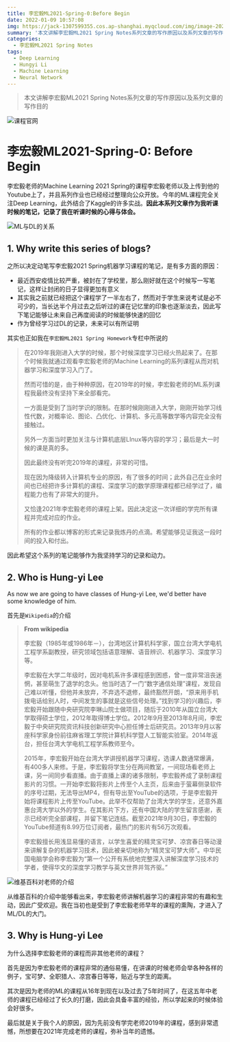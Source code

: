 ```yaml
---
title: 李宏毅ML2021-Spring-0:Before Begin
date: 2022-01-09 10:57:08
img: https://jack-1307599355.cos.ap-shanghai.myqcloud.com/img/image-20211207145714311.png
summary: '本文讲解李宏毅ML2021 Spring Notes系列文章的写作原因以及系列文章的写作目的'
categories:
  - 李宏毅ML2021 Spring Notes
tags:
  - Deep Learning
  - Hungyi Li
  - Machine Learning
  - Neural Network
---
```


> 本文讲解李宏毅ML2021 Spring Notes系列文章的写作原因以及系列文章的写作目的

![课程官网](https://jack-1307599355.cos.ap-shanghai.myqcloud.com/img/image-20211207145714311.png)







# 李宏毅ML2021-Spring-0: Before Begin

李宏毅老师的Machine Learning 2021 Spring的课程李宏毅老师以及上传到他的Youtube上了，并且系列作业也已经经过整理向公众开放。今年的ML课程完全关注Deep Learning，此外结合了Kaggle的许多实战。**因此本系列文章作为我听课时候的笔记，记录了我在听课时候的心得与体会。**

![ML与DL的关系](https://jack-1307599355.cos.ap-shanghai.myqcloud.com/img/44fe603d253c2586def6d0e832b5efd6_r.jpg)



## 1. Why write this series of blogs?

之所以决定动笔写李宏毅2021 Spring机器学习课程的笔记，是有多方面的原因：

- 最近西安疫情比较严重，被封在了学校里，那么刚好就在这个时候写一写笔记，这样让封闭的日子显得更加有意义
- 其实我之前就已经把这个课程学了一半左右了，然而对于学生来说考试是必不可少的，当长达半个月过去之后听过的课在记忆里的印象也逐渐淡去，因此写下笔记能够让未来自己再度阅读的时候能够快速的回忆
- 作为曾经学习过DL的记录，未来可以有所证明

其实也正如我在`李宏毅ML2021 Spring Homework`专栏中所说的

> 在2019年我刚进入大学的时候，那个时候深度学习已经火热起来了。在那个时候我就通过观看李宏毅老师的Machine Learning的系列课程从而对机器学习和深度学习入门了。
>
> 然而可惜的是，由于种种原因，在2019年的时候，李宏毅老师的ML系列课程我最终没有坚持下来全部看完。
>
> 一方面是受到了当时学识的限制。在那时候刚刚进入大学，刚刚开始学习线性代数，对概率论、图论、凸优化、计算机、多元高等数学等内容完全没有接触过。
>
> 另外一方面当时更加关注与计算机底层LInux等内容的学习；最后是大一时候的课是真的多。
>
> 因此最终没有听完2019年的课程，非常的可惜。
>
> 现在因为降级转入计算机专业的原因，有了很多的时间；此外自己在业余时间也已经把许多计算机的课程、深度学习的数学原理课程都已经学过了，编程能力也有了非常大的提升。
>
> 又恰逢2021年李宏毅老师的课程上架。因此决定这一次详细的学完所有课程并完成对应的作业。
>
> 所有的作业都以博客的形式来记录我炼丹的点滴。希望能够见证我这一段时间的投入和付出。

因此希望这个系列的笔记能够作为我坚持学习的记录和动力。





## 2. Who is Hung-yi Lee

As now we are going to have classes of Hung-yi Lee, we'd better have some knowledge of him.

首先是`Wikipedia`的介绍

> **From wikipedia**
>
> 李宏毅（1985年或1986年－），台湾地区计算机科学家，国立台湾大学电机工程学系副教授，研究领域包括语意理解、语音辨识、机器学习、深度学习等。
>
> 李宏毅在大学二年级时，因对电机系许多课程感到困惑，曾一度非常沮丧迷惘，甚至萌生了退学的念头。他当时选了一门“数字通信处理”课程，发现自己难以听懂，但他并未放弃，不弃选不退修，最终豁然开朗，“原来用手机拨电话给别人时，中间发生的事就是这些信号处理。”找到学习的兴趣后，李宏毅开始跟随中央研究院李琳山院士做项目，随后于2010年从国立台湾大学取得硕士学位，2012年取得博士学位。2012年9月至2013年8月间，李宏毅于中央研究院资讯科技创新研究中心担任博士后研究员。2013年9月以客座科学家身份前往麻省理工学院计算机科学暨人工智能实验室。2014年返台，担任台湾大学电机工程学系教师至今。
>
> 2015年，李宏毅开始在台湾大学讲授机器学习课程，选课人数通常爆满，有400多人来修。于是，李宏毅将学生分在两间教室，一间现场看老师上课，另一间同步看直播。由于直播上课的诸多限制，李宏毅养成了录制课程影片的习惯。一开始李宏毅将影片上传至个人主页，后来由于萤幕侧录软件的序号过期，无法导出MP4，但有导出至YouTube的选项，于是李宏毅开始将课程影片上传至YouTube。此举不仅帮助了台湾大学的学生，还意外嘉惠台湾大学以外的学生。在其影片下方，还有中国大陆的学生留言感谢，表示已经听完全部课程，并留下笔记连结。截至2021年9月30日，李宏毅的YouTube频道有8.99万位订阅者，最热门的影片有56万次观看。
>
> 李宏毅擅长用浅显易懂的语言，以学生喜爱的精灵宝可梦、凉宫春日等动漫来讲解复杂的机器学习技术，因此被亲切地称为“精灵宝可梦大师”。中华民国电脑学会称李宏毅为“第一个公开有系统地完整深入讲解深度学习技术的学者，使得华文的深度学习教学与英文世界并驾齐驱。”

![维基百科对老师的介绍](https://jack-1307599355.cos.ap-shanghai.myqcloud.com/img/image-20211207143939983.png)

从维基百科的介绍中能够看出来，李宏毅老师讲解机器学习的课程非常的有趣和生动，因此广受欢迎。我在当初也是受到了李宏毅老师早年的课程的熏陶，才进入了ML/DL的大门。





## 3. Why is Hung-yi Lee

为什么选择李宏毅老师的课程而非其他老师的课程？

首先是因为李宏毅老师的课程非常的通俗易懂，在讲课的时候老师会举各种各样的例子，宝可梦、全职猎人、凉宫春日等等，贴近与学生的距离。

其次是因为老师的ML的课程从16年到现在以及过去了5年时间了，在这五年中老师的课程已经经过了长久的打磨，因此会具备丰富的经验，所以学起来的时候体验会好很多。

最后就是关于我个人的原因，因为先前没有学完老师2019年的课程，感到非常遗憾，所想要在2021年完成老师的课程，弥补当年的遗憾。











